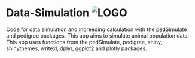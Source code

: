 # Data-Simulation                         ![LOGO](https://user-images.githubusercontent.com/87569077/236585012-9f31c629-35f3-40c3-99de-541efcb9db63.jpg)

Code for data simulation and inbreeding calculation with the pedSimulate and pedigree packages.
This app aims to simulate animal population data. This app uses functions from the pedSimulate, pedigree, shiny, shinythemes, writexl, dplyr, ggplot2 and plotly packages.

